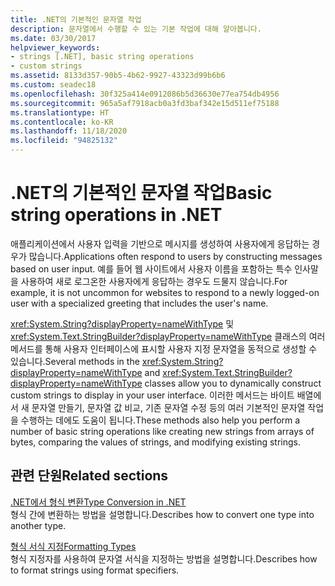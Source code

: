 ```yaml
---
title: .NET의 기본적인 문자열 작업
description: 문자열에서 수행할 수 있는 기본 작업에 대해 알아봅니다.
ms.date: 03/30/2017
helpviewer_keywords:
- strings [.NET], basic string operations
- custom strings
ms.assetid: 8133d357-90b5-4b62-9927-43323d99b6b6
ms.custom: seadec18
ms.openlocfilehash: 30f325a414e0912086b5d36630e77ea754db4956
ms.sourcegitcommit: 965a5af7918acb0a3fd3baf342e15d511ef75188
ms.translationtype: HT
ms.contentlocale: ko-KR
ms.lasthandoff: 11/18/2020
ms.locfileid: "94825132"
---
```

# <a name="basic-string-operations-in-net"></a><span data-ttu-id="3fe3b-103">.NET의 기본적인 문자열 작업</span><span class="sxs-lookup"><span data-stu-id="3fe3b-103">Basic string operations in .NET</span></span>

<span data-ttu-id="3fe3b-104">애플리케이션에서 사용자 입력을 기반으로 메시지를 생성하여 사용자에게 응답하는 경우가 많습니다.</span><span class="sxs-lookup"><span data-stu-id="3fe3b-104">Applications often respond to users by constructing messages based on user input.</span></span> <span data-ttu-id="3fe3b-105">예를 들어 웹 사이트에서 사용자 이름을 포함하는 특수 인사말을 사용하여 새로 로그온한 사용자에게 응답하는 경우도 드물지 않습니다.</span><span class="sxs-lookup"><span data-stu-id="3fe3b-105">For example, it is not uncommon for websites to respond to a newly logged-on user with a specialized greeting that includes the user's name.</span></span>

<span data-ttu-id="3fe3b-106"><xref:System.String?displayProperty=nameWithType> 및 <xref:System.Text.StringBuilder?displayProperty=nameWithType> 클래스의 여러 메서드를 통해 사용자 인터페이스에 표시할 사용자 지정 문자열을 동적으로 생성할 수 있습니다.</span><span class="sxs-lookup"><span data-stu-id="3fe3b-106">Several methods in the <xref:System.String?displayProperty=nameWithType> and <xref:System.Text.StringBuilder?displayProperty=nameWithType> classes allow you to dynamically construct custom strings to display in your user interface.</span></span> <span data-ttu-id="3fe3b-107">이러한 메서드는 바이트 배열에서 새 문자열 만들기, 문자열 값 비교, 기존 문자열 수정 등의 여러 기본적인 문자열 작업을 수행하는 데에도 도움이 됩니다.</span><span class="sxs-lookup"><span data-stu-id="3fe3b-107">These methods also help you perform a number of basic string operations like creating new strings from arrays of bytes, comparing the values of strings, and modifying existing strings.</span></span>

## <a name="related-sections"></a><span data-ttu-id="3fe3b-108">관련 단원</span><span class="sxs-lookup"><span data-stu-id="3fe3b-108">Related sections</span></span>

<span data-ttu-id="3fe3b-109">[.NET에서 형식 변환](type-conversion.md)</span><span class="sxs-lookup"><span data-stu-id="3fe3b-109">[Type Conversion in .NET](type-conversion.md)</span></span>\
<span data-ttu-id="3fe3b-110">형식 간에 변환하는 방법을 설명합니다.</span><span class="sxs-lookup"><span data-stu-id="3fe3b-110">Describes how to convert one type into another type.</span></span>

<span data-ttu-id="3fe3b-111">[형식 서식 지정](formatting-types.md)</span><span class="sxs-lookup"><span data-stu-id="3fe3b-111">[Formatting Types](formatting-types.md)</span></span>\
<span data-ttu-id="3fe3b-112">형식 지정자를 사용하여 문자열 서식을 지정하는 방법을 설명합니다.</span><span class="sxs-lookup"><span data-stu-id="3fe3b-112">Describes how to format strings using format specifiers.</span></span>

